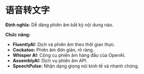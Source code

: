 # 语音转文字

**Định nghĩa:** Dễ dàng phiên âm bất kỳ nội dung nào.

**Chức năng:**
- **FluentlyAI:** Dịch và phiên âm theo thời gian thực.
- **Cockatoo:** Phiên âm đơn giản, rõ ràng.
- **Whisper AI:** Công cụ phiên âm hàng đầu của OpenAI.
- **AssemblyAI:** Dịch vụ phiên âm API.
- **SpeechPulse:** Nhận dạng giọng nói kinh tế và nhanh chóng. 